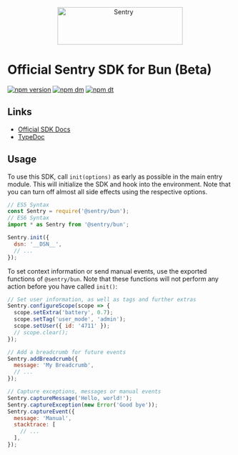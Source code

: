 <p align="center">
  <a href="https://sentry.io/?utm_source=github&utm_medium=logo" target="_blank">
    <img src="https://sentry-brand.storage.googleapis.com/sentry-wordmark-dark-280x84.png" alt="Sentry" width="280" height="84">
  </a>
</p>

# Official Sentry SDK for Bun (Beta)

[![npm version](https://img.shields.io/npm/v/@sentry/bun.svg)](https://www.npmjs.com/package/@sentry/bun)
[![npm dm](https://img.shields.io/npm/dm/@sentry/bun.svg)](https://www.npmjs.com/package/@sentry/bun)
[![npm dt](https://img.shields.io/npm/dt/@sentry/bun.svg)](https://www.npmjs.com/package/@sentry/bun)

## Links

- [Official SDK Docs](https://docs.sentry.io/quickstart/)
- [TypeDoc](http://getsentry.github.io/sentry-javascript/)

## Usage

To use this SDK, call `init(options)` as early as possible in the main entry module. This will initialize the SDK and
hook into the environment. Note that you can turn off almost all side effects using the respective options.

```javascript
// ES5 Syntax
const Sentry = require('@sentry/bun');
// ES6 Syntax
import * as Sentry from '@sentry/bun';

Sentry.init({
  dsn: '__DSN__',
  // ...
});
```

To set context information or send manual events, use the exported functions of `@sentry/bun`. Note that these
functions will not perform any action before you have called `init()`:

```javascript
// Set user information, as well as tags and further extras
Sentry.configureScope(scope => {
  scope.setExtra('battery', 0.7);
  scope.setTag('user_mode', 'admin');
  scope.setUser({ id: '4711' });
  // scope.clear();
});

// Add a breadcrumb for future events
Sentry.addBreadcrumb({
  message: 'My Breadcrumb',
  // ...
});

// Capture exceptions, messages or manual events
Sentry.captureMessage('Hello, world!');
Sentry.captureException(new Error('Good bye'));
Sentry.captureEvent({
  message: 'Manual',
  stacktrace: [
    // ...
  ],
});
```
